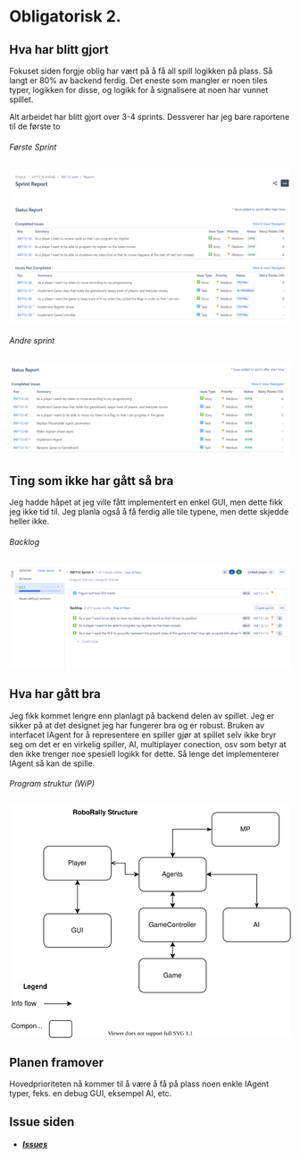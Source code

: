 # Obligatorisk 2.

## Hva har blitt gjort
Fokuset siden forgje oblig har vært på å få all spill logikken på plass.
Så langt er 80% av backend ferdig. Det eneste som mangler er noen tiles typer, logikken for disse, og 
logikk for å signalisere at noen har vunnet spillet.

Alt arbeidet har blitt gjort over 3-4 sprints. Dessverer har jeg bare raportene til de første to

###### Første Sprint
![Første Sprint](misc/sprint_Report02.PNG)
###### Andre sprint
![Andre Sprint](misc/sprint_report03.PNG)


## Ting som ikke har gått så bra
Jeg hadde håpet at jeg ville fått implementert en enkel GUI,
men dette fikk jeg ikke tid til. Jeg planla også å få ferdig alle tile typene, men dette skjedde heller ikke.

###### Backlog
![Backlog](misc/backlog01.PNG)

## Hva har gått bra
Jeg fikk kommet lengre enn planlagt på backend delen av spillet. 
Jeg er sikker på at det designet jeg har fungerer bra og er robust.
Bruken av interfacet IAgent for å representere en spiller gjør at spillet selv
ikke bryr seg om det er en virkelig spiller, AI, multiplayer conection, osv som betyr at
den ikke trenger noe spesiell logikk for dette. Så lenge det implementerer IAgent så kan de spille.

###### Program struktur (WiP)
![?](misc/INF112.svg)


## Planen framover
Hovedprioriteten nå kommer til å være å få på plass noen enkle IAgent typer, feks. en debug GUI, eksempel AI, etc.

## Issue siden
* ##### [Issues](https://sanderwiig.atlassian.net/jira/software/c/projects/INF112/issues/)

